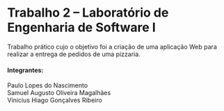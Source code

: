 # Trabalho 2 – Laboratório de Engenharia de Software I
Trabalho prático cujo o objetivo foi a criação de uma aplicação Web para realizar a entrega de pedidos de uma pizzaria.
#### Integrantes:
Paulo Lopes do Nascimento  
Samuel Augusto Oliveira Magalhães  
Vinicius Hiago Gonçalves Ribeiro
